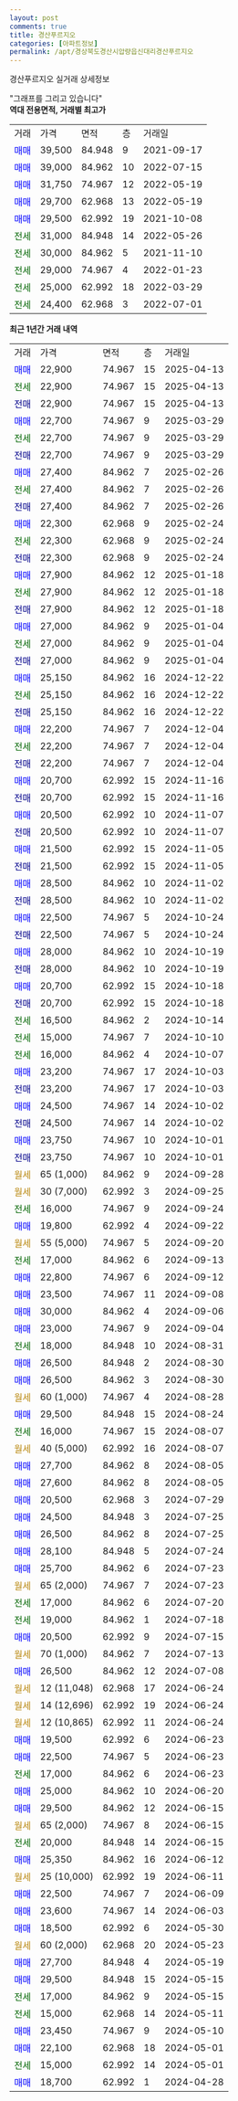 ```yaml
---
layout: post
comments: true
title: 경산푸르지오
categories: [아파트정보]
permalink: /apt/경상북도경산시압량읍신대리경산푸르지오
---
```


경산푸르지오 실거래 상세정보

<script type="text/javascript">
  google.charts.load('current', {'packages':['line', 'corechart']});
  google.charts.setOnLoadCallback(drawChart);

  function drawChart() {
    var data = new google.visualization.DataTable();
    data.addColumn('date', '거래일');
    data.addColumn('number', "매매");
    data.addColumn('number', "전세");
    data.addColumn('number', "전매");

    data.addRows([[new Date(Date.parse("2025-04-13")), 22900, null, null], [new Date(Date.parse("2025-04-13")), null, 22900, null], [new Date(Date.parse("2025-04-13")), null, null, 22900], [new Date(Date.parse("2025-03-29")), 22700, null, null], [new Date(Date.parse("2025-03-29")), null, 22700, null], [new Date(Date.parse("2025-03-29")), null, null, 22700], [new Date(Date.parse("2025-02-26")), 27400, null, null], [new Date(Date.parse("2025-02-26")), null, 27400, null], [new Date(Date.parse("2025-02-26")), null, null, 27400], [new Date(Date.parse("2025-02-24")), 22300, null, null], [new Date(Date.parse("2025-02-24")), null, 22300, null], [new Date(Date.parse("2025-02-24")), null, null, 22300], [new Date(Date.parse("2025-01-18")), 27900, null, null], [new Date(Date.parse("2025-01-18")), null, 27900, null], [new Date(Date.parse("2025-01-18")), null, null, 27900], [new Date(Date.parse("2025-01-04")), 27000, null, null], [new Date(Date.parse("2025-01-04")), null, 27000, null], [new Date(Date.parse("2025-01-04")), null, null, 27000], [new Date(Date.parse("2024-12-22")), 25150, null, null], [new Date(Date.parse("2024-12-22")), null, 25150, null], [new Date(Date.parse("2024-12-22")), null, null, 25150], [new Date(Date.parse("2024-12-04")), 22200, null, null], [new Date(Date.parse("2024-12-04")), null, 22200, null], [new Date(Date.parse("2024-12-04")), null, null, 22200], [new Date(Date.parse("2024-11-16")), 20700, null, null], [new Date(Date.parse("2024-11-16")), null, null, 20700], [new Date(Date.parse("2024-11-07")), 20500, null, null], [new Date(Date.parse("2024-11-07")), null, null, 20500], [new Date(Date.parse("2024-11-05")), 21500, null, null], [new Date(Date.parse("2024-11-05")), null, null, 21500], [new Date(Date.parse("2024-11-02")), 28500, null, null], [new Date(Date.parse("2024-11-02")), null, null, 28500], [new Date(Date.parse("2024-10-24")), 22500, null, null], [new Date(Date.parse("2024-10-24")), null, null, 22500], [new Date(Date.parse("2024-10-19")), 28000, null, null], [new Date(Date.parse("2024-10-19")), null, null, 28000], [new Date(Date.parse("2024-10-18")), 20700, null, null], [new Date(Date.parse("2024-10-18")), null, null, 20700], [new Date(Date.parse("2024-10-14")), null, 16500, null], [new Date(Date.parse("2024-10-10")), null, 15000, null], [new Date(Date.parse("2024-10-07")), null, 16000, null], [new Date(Date.parse("2024-10-03")), 23200, null, null], [new Date(Date.parse("2024-10-03")), null, null, 23200], [new Date(Date.parse("2024-10-02")), 24500, null, null], [new Date(Date.parse("2024-10-02")), null, null, 24500], [new Date(Date.parse("2024-10-01")), 23750, null, null], [new Date(Date.parse("2024-10-01")), null, null, 23750], [new Date(Date.parse("2024-09-28")), null, null, null], [new Date(Date.parse("2024-09-25")), null, null, null], [new Date(Date.parse("2024-09-24")), null, 16000, null], [new Date(Date.parse("2024-09-22")), 19800, null, null], [new Date(Date.parse("2024-09-20")), null, null, null], [new Date(Date.parse("2024-09-13")), null, 17000, null], [new Date(Date.parse("2024-09-12")), 22800, null, null], [new Date(Date.parse("2024-09-08")), 23500, null, null], [new Date(Date.parse("2024-09-06")), 30000, null, null], [new Date(Date.parse("2024-09-04")), 23000, null, null], [new Date(Date.parse("2024-08-31")), null, 18000, null], [new Date(Date.parse("2024-08-30")), 26500, null, null], [new Date(Date.parse("2024-08-30")), 26500, null, null], [new Date(Date.parse("2024-08-28")), null, null, null], [new Date(Date.parse("2024-08-24")), 29500, null, null], [new Date(Date.parse("2024-08-07")), null, 16000, null], [new Date(Date.parse("2024-08-07")), null, null, null], [new Date(Date.parse("2024-08-05")), 27700, null, null], [new Date(Date.parse("2024-08-05")), 27600, null, null], [new Date(Date.parse("2024-07-29")), 20500, null, null], [new Date(Date.parse("2024-07-25")), 24500, null, null], [new Date(Date.parse("2024-07-25")), 26500, null, null], [new Date(Date.parse("2024-07-24")), 28100, null, null], [new Date(Date.parse("2024-07-23")), 25700, null, null], [new Date(Date.parse("2024-07-23")), null, null, null], [new Date(Date.parse("2024-07-20")), null, 17000, null], [new Date(Date.parse("2024-07-18")), null, 19000, null], [new Date(Date.parse("2024-07-15")), 20500, null, null], [new Date(Date.parse("2024-07-13")), null, null, null], [new Date(Date.parse("2024-07-08")), 26500, null, null], [new Date(Date.parse("2024-06-24")), null, null, null], [new Date(Date.parse("2024-06-24")), null, null, null], [new Date(Date.parse("2024-06-24")), null, null, null], [new Date(Date.parse("2024-06-23")), 19500, null, null], [new Date(Date.parse("2024-06-23")), 22500, null, null], [new Date(Date.parse("2024-06-23")), null, 17000, null], [new Date(Date.parse("2024-06-20")), 25000, null, null], [new Date(Date.parse("2024-06-15")), 29500, null, null], [new Date(Date.parse("2024-06-15")), null, null, null], [new Date(Date.parse("2024-06-15")), null, 20000, null], [new Date(Date.parse("2024-06-12")), 25350, null, null], [new Date(Date.parse("2024-06-11")), null, null, null], [new Date(Date.parse("2024-06-09")), 22500, null, null], [new Date(Date.parse("2024-06-03")), 23600, null, null], [new Date(Date.parse("2024-05-30")), 18500, null, null], [new Date(Date.parse("2024-05-23")), null, null, null], [new Date(Date.parse("2024-05-19")), 27700, null, null], [new Date(Date.parse("2024-05-15")), 29500, null, null], [new Date(Date.parse("2024-05-15")), null, 17000, null], [new Date(Date.parse("2024-05-11")), null, 15000, null], [new Date(Date.parse("2024-05-10")), 23450, null, null], [new Date(Date.parse("2024-05-01")), 22100, null, null], [new Date(Date.parse("2024-05-01")), null, 15000, null], [new Date(Date.parse("2024-04-28")), 18700, null, null]]);

    var options = {
      hAxis: {
        format: 'yyyy/MM/dd'
      },    
      lineWidth: 0,
      pointsVisible: true,    
      title: '최근 1년간 유형별 실거래가 분포',
      legend: { position: 'bottom' }
    };

    var formatter = new google.visualization.NumberFormat({pattern:'###,###'} );
    formatter.format(data, 1);
    formatter.format(data, 2);
    
    setTimeout(function() {
        var chart = new google.visualization.LineChart(document.getElementById('columnchart_material'));
        chart.draw(data, (options));
        document.getElementById('loading').style.display = 'none';
    }, 200);
  }
</script>


<div id="loading" style="z-index:20; display: block; margin-left: 0px">"그래프를 그리고 있습니다"</div>
<div id="columnchart_material" style="width: 95%; margin-left: 0px; display: block"></div>
<!-- contents start -->
<b>역대 전용면적, 거래별 최고가</b>
<table class="sortable">
    <tr>
      <td>거래</td>
      <td>가격</td>
      <td>면적</td>
      <td>층</td>
      <td>거래일</td>
    </tr>
        <tr>
          <td><a style="color: blue">매매</a></td>
          <td>39,500</td>
          <td>84.948</td>
          <td>9</td>
          <td>2021-09-17</td>
        </tr>            <tr>
          <td><a style="color: blue">매매</a></td>
          <td>39,000</td>
          <td>84.962</td>
          <td>10</td>
          <td>2022-07-15</td>
        </tr>            <tr>
          <td><a style="color: blue">매매</a></td>
          <td>31,750</td>
          <td>74.967</td>
          <td>12</td>
          <td>2022-05-19</td>
        </tr>            <tr>
          <td><a style="color: blue">매매</a></td>
          <td>29,700</td>
          <td>62.968</td>
          <td>13</td>
          <td>2022-05-19</td>
        </tr>            <tr>
          <td><a style="color: blue">매매</a></td>
          <td>29,500</td>
          <td>62.992</td>
          <td>19</td>
          <td>2021-10-08</td>
        </tr>        
        <tr>
              <td><a style="color: darkgreen">전세</a></td>
              <td>31,000</td>
              <td>84.948</td>
              <td>14</td>
              <td>2022-05-26</td>
            </tr>            <tr>
              <td><a style="color: darkgreen">전세</a></td>
              <td>30,000</td>
              <td>84.962</td>
              <td>5</td>
              <td>2021-11-10</td>
            </tr>            <tr>
              <td><a style="color: darkgreen">전세</a></td>
              <td>29,000</td>
              <td>74.967</td>
              <td>4</td>
              <td>2022-01-23</td>
            </tr>            <tr>
              <td><a style="color: darkgreen">전세</a></td>
              <td>25,000</td>
              <td>62.992</td>
              <td>18</td>
              <td>2022-03-29</td>
            </tr>            <tr>
              <td><a style="color: darkgreen">전세</a></td>
              <td>24,400</td>
              <td>62.968</td>
              <td>3</td>
              <td>2022-07-01</td>
            </tr>        
    
</table>

<b>최근 1년간 거래 내역</b>

<table class="sortable">
    <tr>
      <td>거래</td>
      <td>가격</td>
      <td>면적</td>
      <td>층</td>
      <td>거래일</td>
    </tr>
    <tr>
      <td><a style="color: blue">매매</a></td>
      <td>22,900</td>
      <td>74.967</td>
      <td>15</td>
      <td>2025-04-13</td>
    </tr>          <tr>
      <td><a style="color: darkgreen">전세</a></td>
      <td>22,900</td>
      <td>74.967</td>
      <td>15</td>
      <td>2025-04-13</td>
    </tr>          <tr>
      <td><a style="color: darkblue">전매</a></td>
      <td>22,900</td>
      <td>74.967</td>
      <td>15</td>
      <td>2025-04-13</td>
    </tr>          <tr>
      <td><a style="color: blue">매매</a></td>
      <td>22,700</td>
      <td>74.967</td>
      <td>9</td>
      <td>2025-03-29</td>
    </tr>          <tr>
      <td><a style="color: darkgreen">전세</a></td>
      <td>22,700</td>
      <td>74.967</td>
      <td>9</td>
      <td>2025-03-29</td>
    </tr>          <tr>
      <td><a style="color: darkblue">전매</a></td>
      <td>22,700</td>
      <td>74.967</td>
      <td>9</td>
      <td>2025-03-29</td>
    </tr>          <tr>
      <td><a style="color: blue">매매</a></td>
      <td>27,400</td>
      <td>84.962</td>
      <td>7</td>
      <td>2025-02-26</td>
    </tr>          <tr>
      <td><a style="color: darkgreen">전세</a></td>
      <td>27,400</td>
      <td>84.962</td>
      <td>7</td>
      <td>2025-02-26</td>
    </tr>          <tr>
      <td><a style="color: darkblue">전매</a></td>
      <td>27,400</td>
      <td>84.962</td>
      <td>7</td>
      <td>2025-02-26</td>
    </tr>          <tr>
      <td><a style="color: blue">매매</a></td>
      <td>22,300</td>
      <td>62.968</td>
      <td>9</td>
      <td>2025-02-24</td>
    </tr>          <tr>
      <td><a style="color: darkgreen">전세</a></td>
      <td>22,300</td>
      <td>62.968</td>
      <td>9</td>
      <td>2025-02-24</td>
    </tr>          <tr>
      <td><a style="color: darkblue">전매</a></td>
      <td>22,300</td>
      <td>62.968</td>
      <td>9</td>
      <td>2025-02-24</td>
    </tr>          <tr>
      <td><a style="color: blue">매매</a></td>
      <td>27,900</td>
      <td>84.962</td>
      <td>12</td>
      <td>2025-01-18</td>
    </tr>          <tr>
      <td><a style="color: darkgreen">전세</a></td>
      <td>27,900</td>
      <td>84.962</td>
      <td>12</td>
      <td>2025-01-18</td>
    </tr>          <tr>
      <td><a style="color: darkblue">전매</a></td>
      <td>27,900</td>
      <td>84.962</td>
      <td>12</td>
      <td>2025-01-18</td>
    </tr>          <tr>
      <td><a style="color: blue">매매</a></td>
      <td>27,000</td>
      <td>84.962</td>
      <td>9</td>
      <td>2025-01-04</td>
    </tr>          <tr>
      <td><a style="color: darkgreen">전세</a></td>
      <td>27,000</td>
      <td>84.962</td>
      <td>9</td>
      <td>2025-01-04</td>
    </tr>          <tr>
      <td><a style="color: darkblue">전매</a></td>
      <td>27,000</td>
      <td>84.962</td>
      <td>9</td>
      <td>2025-01-04</td>
    </tr>          <tr>
      <td><a style="color: blue">매매</a></td>
      <td>25,150</td>
      <td>84.962</td>
      <td>16</td>
      <td>2024-12-22</td>
    </tr>          <tr>
      <td><a style="color: darkgreen">전세</a></td>
      <td>25,150</td>
      <td>84.962</td>
      <td>16</td>
      <td>2024-12-22</td>
    </tr>          <tr>
      <td><a style="color: darkblue">전매</a></td>
      <td>25,150</td>
      <td>84.962</td>
      <td>16</td>
      <td>2024-12-22</td>
    </tr>          <tr>
      <td><a style="color: blue">매매</a></td>
      <td>22,200</td>
      <td>74.967</td>
      <td>7</td>
      <td>2024-12-04</td>
    </tr>          <tr>
      <td><a style="color: darkgreen">전세</a></td>
      <td>22,200</td>
      <td>74.967</td>
      <td>7</td>
      <td>2024-12-04</td>
    </tr>          <tr>
      <td><a style="color: darkblue">전매</a></td>
      <td>22,200</td>
      <td>74.967</td>
      <td>7</td>
      <td>2024-12-04</td>
    </tr>          <tr>
      <td><a style="color: blue">매매</a></td>
      <td>20,700</td>
      <td>62.992</td>
      <td>15</td>
      <td>2024-11-16</td>
    </tr>          <tr>
      <td><a style="color: darkblue">전매</a></td>
      <td>20,700</td>
      <td>62.992</td>
      <td>15</td>
      <td>2024-11-16</td>
    </tr>          <tr>
      <td><a style="color: blue">매매</a></td>
      <td>20,500</td>
      <td>62.992</td>
      <td>10</td>
      <td>2024-11-07</td>
    </tr>          <tr>
      <td><a style="color: darkblue">전매</a></td>
      <td>20,500</td>
      <td>62.992</td>
      <td>10</td>
      <td>2024-11-07</td>
    </tr>          <tr>
      <td><a style="color: blue">매매</a></td>
      <td>21,500</td>
      <td>62.992</td>
      <td>15</td>
      <td>2024-11-05</td>
    </tr>          <tr>
      <td><a style="color: darkblue">전매</a></td>
      <td>21,500</td>
      <td>62.992</td>
      <td>15</td>
      <td>2024-11-05</td>
    </tr>          <tr>
      <td><a style="color: blue">매매</a></td>
      <td>28,500</td>
      <td>84.962</td>
      <td>10</td>
      <td>2024-11-02</td>
    </tr>          <tr>
      <td><a style="color: darkblue">전매</a></td>
      <td>28,500</td>
      <td>84.962</td>
      <td>10</td>
      <td>2024-11-02</td>
    </tr>          <tr>
      <td><a style="color: blue">매매</a></td>
      <td>22,500</td>
      <td>74.967</td>
      <td>5</td>
      <td>2024-10-24</td>
    </tr>          <tr>
      <td><a style="color: darkblue">전매</a></td>
      <td>22,500</td>
      <td>74.967</td>
      <td>5</td>
      <td>2024-10-24</td>
    </tr>          <tr>
      <td><a style="color: blue">매매</a></td>
      <td>28,000</td>
      <td>84.962</td>
      <td>10</td>
      <td>2024-10-19</td>
    </tr>          <tr>
      <td><a style="color: darkblue">전매</a></td>
      <td>28,000</td>
      <td>84.962</td>
      <td>10</td>
      <td>2024-10-19</td>
    </tr>          <tr>
      <td><a style="color: blue">매매</a></td>
      <td>20,700</td>
      <td>62.992</td>
      <td>15</td>
      <td>2024-10-18</td>
    </tr>          <tr>
      <td><a style="color: darkblue">전매</a></td>
      <td>20,700</td>
      <td>62.992</td>
      <td>15</td>
      <td>2024-10-18</td>
    </tr>          <tr>
      <td><a style="color: darkgreen">전세</a></td>
      <td>16,500</td>
      <td>84.962</td>
      <td>2</td>
      <td>2024-10-14</td>
    </tr>          <tr>
      <td><a style="color: darkgreen">전세</a></td>
      <td>15,000</td>
      <td>74.967</td>
      <td>7</td>
      <td>2024-10-10</td>
    </tr>          <tr>
      <td><a style="color: darkgreen">전세</a></td>
      <td>16,000</td>
      <td>84.962</td>
      <td>4</td>
      <td>2024-10-07</td>
    </tr>          <tr>
      <td><a style="color: blue">매매</a></td>
      <td>23,200</td>
      <td>74.967</td>
      <td>17</td>
      <td>2024-10-03</td>
    </tr>          <tr>
      <td><a style="color: darkblue">전매</a></td>
      <td>23,200</td>
      <td>74.967</td>
      <td>17</td>
      <td>2024-10-03</td>
    </tr>          <tr>
      <td><a style="color: blue">매매</a></td>
      <td>24,500</td>
      <td>74.967</td>
      <td>14</td>
      <td>2024-10-02</td>
    </tr>          <tr>
      <td><a style="color: darkblue">전매</a></td>
      <td>24,500</td>
      <td>74.967</td>
      <td>14</td>
      <td>2024-10-02</td>
    </tr>          <tr>
      <td><a style="color: blue">매매</a></td>
      <td>23,750</td>
      <td>74.967</td>
      <td>10</td>
      <td>2024-10-01</td>
    </tr>          <tr>
      <td><a style="color: darkblue">전매</a></td>
      <td>23,750</td>
      <td>74.967</td>
      <td>10</td>
      <td>2024-10-01</td>
    </tr>          <tr>
      <td><a style="color: darkgoldenrod">월세</a></td>
      <td>65 (1,000)</td>
      <td>84.962</td>
      <td>9</td>
      <td>2024-09-28</td>
    </tr>          <tr>
      <td><a style="color: darkgoldenrod">월세</a></td>
      <td>30 (7,000)</td>
      <td>62.992</td>
      <td>3</td>
      <td>2024-09-25</td>
    </tr>          <tr>
      <td><a style="color: darkgreen">전세</a></td>
      <td>16,000</td>
      <td>74.967</td>
      <td>9</td>
      <td>2024-09-24</td>
    </tr>          <tr>
      <td><a style="color: blue">매매</a></td>
      <td>19,800</td>
      <td>62.992</td>
      <td>4</td>
      <td>2024-09-22</td>
    </tr>          <tr>
      <td><a style="color: darkgoldenrod">월세</a></td>
      <td>55 (5,000)</td>
      <td>74.967</td>
      <td>5</td>
      <td>2024-09-20</td>
    </tr>          <tr>
      <td><a style="color: darkgreen">전세</a></td>
      <td>17,000</td>
      <td>84.962</td>
      <td>6</td>
      <td>2024-09-13</td>
    </tr>          <tr>
      <td><a style="color: blue">매매</a></td>
      <td>22,800</td>
      <td>74.967</td>
      <td>6</td>
      <td>2024-09-12</td>
    </tr>          <tr>
      <td><a style="color: blue">매매</a></td>
      <td>23,500</td>
      <td>74.967</td>
      <td>11</td>
      <td>2024-09-08</td>
    </tr>          <tr>
      <td><a style="color: blue">매매</a></td>
      <td>30,000</td>
      <td>84.962</td>
      <td>4</td>
      <td>2024-09-06</td>
    </tr>          <tr>
      <td><a style="color: blue">매매</a></td>
      <td>23,000</td>
      <td>74.967</td>
      <td>9</td>
      <td>2024-09-04</td>
    </tr>          <tr>
      <td><a style="color: darkgreen">전세</a></td>
      <td>18,000</td>
      <td>84.948</td>
      <td>10</td>
      <td>2024-08-31</td>
    </tr>          <tr>
      <td><a style="color: blue">매매</a></td>
      <td>26,500</td>
      <td>84.948</td>
      <td>2</td>
      <td>2024-08-30</td>
    </tr>          <tr>
      <td><a style="color: blue">매매</a></td>
      <td>26,500</td>
      <td>84.962</td>
      <td>3</td>
      <td>2024-08-30</td>
    </tr>          <tr>
      <td><a style="color: darkgoldenrod">월세</a></td>
      <td>60 (1,000)</td>
      <td>74.967</td>
      <td>4</td>
      <td>2024-08-28</td>
    </tr>          <tr>
      <td><a style="color: blue">매매</a></td>
      <td>29,500</td>
      <td>84.948</td>
      <td>15</td>
      <td>2024-08-24</td>
    </tr>          <tr>
      <td><a style="color: darkgreen">전세</a></td>
      <td>16,000</td>
      <td>74.967</td>
      <td>15</td>
      <td>2024-08-07</td>
    </tr>          <tr>
      <td><a style="color: darkgoldenrod">월세</a></td>
      <td>40 (5,000)</td>
      <td>62.992</td>
      <td>16</td>
      <td>2024-08-07</td>
    </tr>          <tr>
      <td><a style="color: blue">매매</a></td>
      <td>27,700</td>
      <td>84.962</td>
      <td>8</td>
      <td>2024-08-05</td>
    </tr>          <tr>
      <td><a style="color: blue">매매</a></td>
      <td>27,600</td>
      <td>84.962</td>
      <td>8</td>
      <td>2024-08-05</td>
    </tr>          <tr>
      <td><a style="color: blue">매매</a></td>
      <td>20,500</td>
      <td>62.968</td>
      <td>3</td>
      <td>2024-07-29</td>
    </tr>          <tr>
      <td><a style="color: blue">매매</a></td>
      <td>24,500</td>
      <td>84.948</td>
      <td>3</td>
      <td>2024-07-25</td>
    </tr>          <tr>
      <td><a style="color: blue">매매</a></td>
      <td>26,500</td>
      <td>84.962</td>
      <td>8</td>
      <td>2024-07-25</td>
    </tr>          <tr>
      <td><a style="color: blue">매매</a></td>
      <td>28,100</td>
      <td>84.948</td>
      <td>5</td>
      <td>2024-07-24</td>
    </tr>          <tr>
      <td><a style="color: blue">매매</a></td>
      <td>25,700</td>
      <td>84.962</td>
      <td>6</td>
      <td>2024-07-23</td>
    </tr>          <tr>
      <td><a style="color: darkgoldenrod">월세</a></td>
      <td>65 (2,000)</td>
      <td>74.967</td>
      <td>7</td>
      <td>2024-07-23</td>
    </tr>          <tr>
      <td><a style="color: darkgreen">전세</a></td>
      <td>17,000</td>
      <td>84.962</td>
      <td>6</td>
      <td>2024-07-20</td>
    </tr>          <tr>
      <td><a style="color: darkgreen">전세</a></td>
      <td>19,000</td>
      <td>84.962</td>
      <td>1</td>
      <td>2024-07-18</td>
    </tr>          <tr>
      <td><a style="color: blue">매매</a></td>
      <td>20,500</td>
      <td>62.992</td>
      <td>9</td>
      <td>2024-07-15</td>
    </tr>          <tr>
      <td><a style="color: darkgoldenrod">월세</a></td>
      <td>70 (1,000)</td>
      <td>84.962</td>
      <td>7</td>
      <td>2024-07-13</td>
    </tr>          <tr>
      <td><a style="color: blue">매매</a></td>
      <td>26,500</td>
      <td>84.962</td>
      <td>12</td>
      <td>2024-07-08</td>
    </tr>          <tr>
      <td><a style="color: darkgoldenrod">월세</a></td>
      <td>12 (11,048)</td>
      <td>62.968</td>
      <td>17</td>
      <td>2024-06-24</td>
    </tr>          <tr>
      <td><a style="color: darkgoldenrod">월세</a></td>
      <td>14 (12,696)</td>
      <td>62.992</td>
      <td>19</td>
      <td>2024-06-24</td>
    </tr>          <tr>
      <td><a style="color: darkgoldenrod">월세</a></td>
      <td>12 (10,865)</td>
      <td>62.992</td>
      <td>11</td>
      <td>2024-06-24</td>
    </tr>          <tr>
      <td><a style="color: blue">매매</a></td>
      <td>19,500</td>
      <td>62.992</td>
      <td>6</td>
      <td>2024-06-23</td>
    </tr>          <tr>
      <td><a style="color: blue">매매</a></td>
      <td>22,500</td>
      <td>74.967</td>
      <td>5</td>
      <td>2024-06-23</td>
    </tr>          <tr>
      <td><a style="color: darkgreen">전세</a></td>
      <td>17,000</td>
      <td>84.962</td>
      <td>6</td>
      <td>2024-06-23</td>
    </tr>          <tr>
      <td><a style="color: blue">매매</a></td>
      <td>25,000</td>
      <td>84.962</td>
      <td>10</td>
      <td>2024-06-20</td>
    </tr>          <tr>
      <td><a style="color: blue">매매</a></td>
      <td>29,500</td>
      <td>84.962</td>
      <td>12</td>
      <td>2024-06-15</td>
    </tr>          <tr>
      <td><a style="color: darkgoldenrod">월세</a></td>
      <td>65 (2,000)</td>
      <td>74.967</td>
      <td>8</td>
      <td>2024-06-15</td>
    </tr>          <tr>
      <td><a style="color: darkgreen">전세</a></td>
      <td>20,000</td>
      <td>84.948</td>
      <td>14</td>
      <td>2024-06-15</td>
    </tr>          <tr>
      <td><a style="color: blue">매매</a></td>
      <td>25,350</td>
      <td>84.962</td>
      <td>16</td>
      <td>2024-06-12</td>
    </tr>          <tr>
      <td><a style="color: darkgoldenrod">월세</a></td>
      <td>25 (10,000)</td>
      <td>62.992</td>
      <td>19</td>
      <td>2024-06-11</td>
    </tr>          <tr>
      <td><a style="color: blue">매매</a></td>
      <td>22,500</td>
      <td>74.967</td>
      <td>7</td>
      <td>2024-06-09</td>
    </tr>          <tr>
      <td><a style="color: blue">매매</a></td>
      <td>23,600</td>
      <td>74.967</td>
      <td>14</td>
      <td>2024-06-03</td>
    </tr>          <tr>
      <td><a style="color: blue">매매</a></td>
      <td>18,500</td>
      <td>62.992</td>
      <td>6</td>
      <td>2024-05-30</td>
    </tr>          <tr>
      <td><a style="color: darkgoldenrod">월세</a></td>
      <td>60 (2,000)</td>
      <td>62.968</td>
      <td>20</td>
      <td>2024-05-23</td>
    </tr>          <tr>
      <td><a style="color: blue">매매</a></td>
      <td>27,700</td>
      <td>84.948</td>
      <td>4</td>
      <td>2024-05-19</td>
    </tr>          <tr>
      <td><a style="color: blue">매매</a></td>
      <td>29,500</td>
      <td>84.948</td>
      <td>15</td>
      <td>2024-05-15</td>
    </tr>          <tr>
      <td><a style="color: darkgreen">전세</a></td>
      <td>17,000</td>
      <td>84.962</td>
      <td>9</td>
      <td>2024-05-15</td>
    </tr>          <tr>
      <td><a style="color: darkgreen">전세</a></td>
      <td>15,000</td>
      <td>62.968</td>
      <td>14</td>
      <td>2024-05-11</td>
    </tr>          <tr>
      <td><a style="color: blue">매매</a></td>
      <td>23,450</td>
      <td>74.967</td>
      <td>9</td>
      <td>2024-05-10</td>
    </tr>          <tr>
      <td><a style="color: blue">매매</a></td>
      <td>22,100</td>
      <td>62.968</td>
      <td>18</td>
      <td>2024-05-01</td>
    </tr>          <tr>
      <td><a style="color: darkgreen">전세</a></td>
      <td>15,000</td>
      <td>62.992</td>
      <td>14</td>
      <td>2024-05-01</td>
    </tr>          <tr>
      <td><a style="color: blue">매매</a></td>
      <td>18,700</td>
      <td>62.992</td>
      <td>1</td>
      <td>2024-04-28</td>
    </tr>      </table>
<!-- contents end -->    

